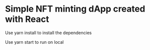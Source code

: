 # Simple NFT minting dApp created with React

Use yarn install to install the dependencies

Use yarn start to run on local
